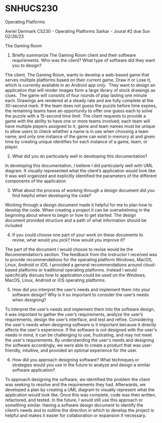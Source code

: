 # SNHUCS230
Operating Platforms

Aeriel Denmark
CS230 - Operating Platforms
Sarkar - Joural #2
due Sun 02/26/23

The Gaming Room

1.  Briefly summarize The Gaming Room client and their software requirements.  Who was the client?  What type of software did they want you to design?

The client, The Gaming Room, wants to develop a web-based game that serves multiple platforms based on their current game, Draw It or Lose It, which is currently available in an Android app only.  They want to design an application that will render images form a large library of stock drawings as clues.  The game will consists of four rounds of play lasting one minute each. Drawings are rendered at a steady rate and are fully complete at the 30-second mark. If the team does not guess the puzzle before time expires, the remaining teams have an opportunity to offer one guess each to solve the puzzle with a 15-second time limit.  The client requests to provide a game with the ability to have one or more teams involved; each team will have multiple players assigned to it; game and team names must be unique to allow users to check whether a name is in use when choosing a team name; and only one instance of the game can exist in memory at and given time by creating unique identifies for each instance of a game, team, or player.  

2.  What did you do particularly well in developing this documentation?

In developing this documentation, I believe I did particularly well with UML diagram.  It visually represented what the client’s application would look like.  It was well organized and explicitly identified the parameters of the different components of the application

3.  What about the process of working through a design document did you find helpful when developing the code?

Working through a design document made it helpful for me to plan how to develop the code.  When creating a project it can be overwhelming in the beginning about where to begin or how to get started.  The design document provided structure and a path of what information should be included

4.  If you could choose one part of your work on these documents to revise, what would you pick?  How would you improve it?

The part of the document I would choose to revise would be the Recommendation’s section.  The feedback from the instructor I received was to provide recommendations for the operating platform Windows, MacOS, Linux, Android or iOS.  I provided a general recommendations around cloud-based platforms or traditional operating platforms.  Instead I would specifically discuss how to application could be used on the Windows, MacOS, Linux, Android or iOS operating platforms.  

5.  How did you interpret the user’s needs and implement them into your software design?  Why is it so important to consider the user’s needs when designing?

To interpret the user’s needs and implement them into the software design, it was important to gather the user’s requirements, analyze the user’s requirements, design the user’s interface, and test and refine.  Considering the user's needs when designing software is it important because it directly affects the user's experience.  If the software is not designed with the user's needs in mind, it can be challenging to use, frustrating, and may not meet the user's requirements.  By understanding the user's needs and designing the software accordingly, we were able to create a product that was user-friendly, intuitive, and provided an optimal experience for the user.

6.  How did you approach designing software?  What techniques or strategies would you use in the future to analyze and design a similar software application?

To approach designing the software, we identified the problem the client was seeking to resolve and the requirements they had.  Afterwards, we developed a plan by creating a UML diagram to visually represent what the application would look like.  Once this was complete, code was then written, refactored, and tested.  In the future, I would still use this approach or something similar.  Having a software design document to identify the client’s needs and to outline the direction in which to develop the project is helpful and makes it easier for collaboration or expansion if necessary.  


